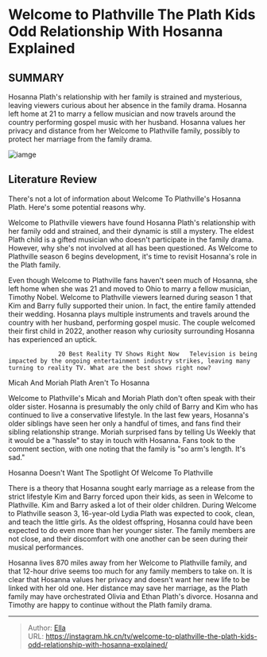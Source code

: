 # Welcome to Plathville The Plath Kids  Odd Relationship With Hosanna Explained


## SUMMARY 



  Hosanna Plath&#39;s relationship with her family is strained and mysterious, leaving viewers curious about her absence in the family drama.   Hosanna left home at 21 to marry a fellow musician and now travels around the country performing gospel music with her husband.   Hosanna values her privacy and distance from her Welcome to Plathville family, possibly to protect her marriage from the family drama.  

![iamge](https://static1.srcdn.com/wordpress/wp-content/uploads/2023/12/retitled_-welcome-to-plathville_-the-plath-kids-odd-relationship-with-hosanna-explained.jpg)

## Literature Review
There&#39;s not a lot of information about Welcome To Plathville&#39;s Hosanna Plath. Here&#39;s some potential reasons why.




Welcome to Plathville viewers have found Hosanna Plath&#39;s relationship with her family odd and strained, and their dynamic is still a mystery. The eldest Plath child is a gifted musician who doesn&#39;t participate in the family drama. However, why she&#39;s not involved at all has been questioned. As Welcome to Plathville season 6 begins development, it&#39;s time to revisit Hosanna&#39;s role in the Plath family.




Even though Welcome to Plathville fans haven&#39;t seen much of Hosanna, she left home when she was 21 and moved to Ohio to marry a fellow musician, Timothy Nobel. Welcome to Plathville viewers learned during season 1 that Kim and Barry fully supported their union. In fact, the entire family attended their wedding. Hosanna plays multiple instruments and travels around the country with her husband, performing gospel music. The couple welcomed their first child in 2022, another reason why curiosity surrounding Hosanna has experienced an uptick.

                  20 Best Reality TV Shows Right Now   Television is being impacted by the ongoing entertainment industry strikes, leaving many turning to reality TV. What are the best shows right now?    


 Micah And Moriah Plath Aren&#39;t   To Hosanna 

 




Welcome to Plathville&#39;s Micah and Moriah Plath don&#39;t often speak with their older sister. Hosanna is presumably the only child of Barry and Kim who has continued to live a conservative lifestyle. In the last few years, Hosanna&#39;s older siblings have seen her only a handful of times, and fans find their sibling relationship strange. Moriah surprised fans by telling Us Weekly that it would be a &#34;hassle&#34; to stay in touch with Hosanna. Fans took to the comment section, with one noting that the family is &#34;so arm&#39;s length. It&#39;s sad.&#34;



 Hosanna Doesn&#39;t Want The Spotlight Of Welcome To Plathville 
          

There is a theory that Hosanna sought early marriage as a release from the strict lifestyle Kim and Barry forced upon their kids, as seen in Welcome to Plathville. Kim and Barry asked a lot of their older children. During Welcome to Plathville season 3, 16-year-old Lydia Plath was expected to cook, clean, and teach the little girls. As the oldest offspring, Hosanna could have been expected to do even more than her younger sister. The family members are not close, and their discomfort with one another can be seen during their musical performances.




Hosanna lives 870 miles away from her Welcome to Plathville family, and that 12-hour drive seems too much for any family members to take on. It is clear that Hosanna values her privacy and doesn&#39;t want her new life to be linked with her old one. Her distance may save her marriage, as the Plath family may have orchestrated Olivia and Ethan Plath&#39;s divorce. Hosanna and Timothy are happy to continue without the Plath family drama.



---

> Author: [Ella](https://instagram.hk.cn/)  
> URL: https://instagram.hk.cn/tv/welcome-to-plathville-the-plath-kids-odd-relationship-with-hosanna-explained/  

